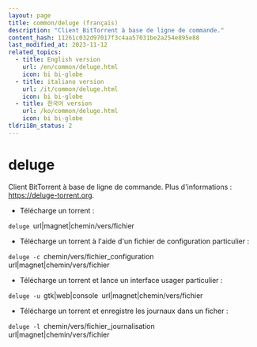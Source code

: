```yaml
---
layout: page
title: common/deluge (français)
description: "Client BitTorrent à base de ligne de commande."
content_hash: 11261c032d97017f3c4aa57031be2a254e895e88
last_modified_at: 2023-11-12
related_topics:
  - title: English version
    url: /en/common/deluge.html
    icon: bi bi-globe
  - title: italiano version
    url: /it/common/deluge.html
    icon: bi bi-globe
  - title: 한국어 version
    url: /ko/common/deluge.html
    icon: bi bi-globe
tldri18n_status: 2
---
```

# deluge

Client BitTorrent à base de ligne de commande.
Plus d'informations : <https://deluge-torrent.org>.

- Télécharge un torrent :

`deluge `<span class="tldr-var badge badge-pill bg-dark-lm bg-white-dm text-white-lm text-dark-dm font-weight-bold">url|magnet|chemin/vers/fichier</span>

- Télécharge un torrent à l'aide d'un fichier de configuration particulier :

`deluge -c `<span class="tldr-var badge badge-pill bg-dark-lm bg-white-dm text-white-lm text-dark-dm font-weight-bold">chemin/vers/fichier_configuration</span>` `<span class="tldr-var badge badge-pill bg-dark-lm bg-white-dm text-white-lm text-dark-dm font-weight-bold">url|magnet|chemin/vers/fichier</span>

- Télécharge un torrent et lance un interface usager particulier :

`deluge -u `<span class="tldr-var badge badge-pill bg-dark-lm bg-white-dm text-white-lm text-dark-dm font-weight-bold">gtk|web|console</span>` `<span class="tldr-var badge badge-pill bg-dark-lm bg-white-dm text-white-lm text-dark-dm font-weight-bold">url|magnet|chemin/vers/fichier</span>

- Télécharge un torrent et enregistre les journaux dans un ficher :

`deluge -l `<span class="tldr-var badge badge-pill bg-dark-lm bg-white-dm text-white-lm text-dark-dm font-weight-bold">chemin/vers/fichier_journalisation</span>` `<span class="tldr-var badge badge-pill bg-dark-lm bg-white-dm text-white-lm text-dark-dm font-weight-bold">url|magnet|chemin/vers/fichier</span>
